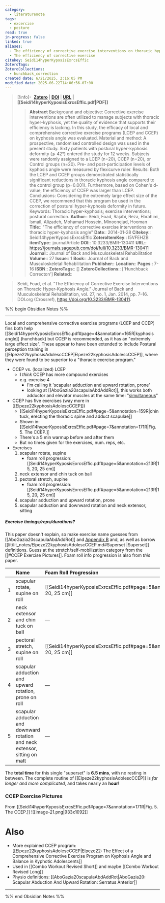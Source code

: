 ```yaml
---
category:
  - literaturenote
tags:
  - excercise
  - posture
read: true
in-progress: false
linked: true
aliases:
  - The efficiency of corrective exercise interventions on thoracic hyper-kyphosis angle
  - The efficiency of corrective exercise
citekey: Seidi14hyperKyposisExrcsEffic
ZoteroTags: 
ZoteroCollections:
  - hunchback_correction
created date: 6/21/2025, 2:16:05 PM
modified date: 2025-06-22T14:06:56-07:00
---
```


> [!info]- &nbsp;[**Zotero**](zotero://select/library/items/I5VFEHZB)  | [**DOI**](https://doi.org/10.3233/BMR-130411) | [**URL**](https://journals.sagepub.com/doi/full/10.3233/BMR-130411) | **[[Seidi14hyperKyposisExrcsEffic.pdf|PDF]]**
>> **Abstract**
> Background and objective: Corrective exercise interventions are often utilized to manage subjects with thoracic hyper-kyphosis, yet the quality of evidence that supports their efficiency is lacking. In this study, the efficacy of local and comprehensive corrective exercise programs (LCEP and CCEP) on kyphosis angle was evaluated.  Material and method: A prospective, randomised controlled design was used in the present study. Sixty patients with postural hyper-kyphosis deformity (⩾ 42°) entered the study for 12 weeks. Subjects were randomly assigned to a LCEP (n=20), CCEP (n=20), or Control groups (n=20). Pre- and post-participation levels of kyphosis angle were measured by flexicurve ruler.  Results: Both the LCEP and CCEP groups demonstrated statistically significant reductions in thoracic kyphosis angle compared to the control group (p=0.001). Furthermore, based on Cohen's d-value, the efficiency of CCEP was larger than LCEP.  Conclusions: Considering the extremely large effect size of the CCEP, we recommend that this program be used in the correction of postural hyper-kyphosis deformity in future.  Keywords: Thoracic hyper-kyphosis; exercise interventions; postural correction.
> > **Author**:: Seidi, Foad,  Rajabi, Reza,  Ebrahimi, Ismail,  Alizadeh, Mohamad Hossein,  Minoonejad, Hooman
> **Title**:: "The efficiency of corrective exercise interventions on thoracic hyper-kyphosis angle"
> **Date**:: 2014-01-28
> **Citekey**:: Seidi14hyperKyposisExrcsEffic
> **ZoteroItemKey**:: I5VFEHZB
> **itemType**:: journalArticle
> **DOI**:: 10.3233/BMR-130411
> **URL**:: https://journals.sagepub.com/doi/full/10.3233/BMR-130411
> **Journal**:: Journal of Back and Musculoskeletal Rehabilitation
> **Volume**:: 27
> **Issue**:: 1
> **Book**:: Journal of Back and Musculoskeletal Rehabilitation
> **Publisher**:: 
> **Location**:: 
> **Pages**:: 7-16
> **ISBN**:: 
> **ZoteroTags**:: []
> **ZoteroCollections**:: ['Hunchback Correcton']
> **Related**::

>  Seidi, Foad, et al. “The Efficiency of Corrective Exercise Interventions on Thoracic Hyper-Kyphosis Angle.” Journal of Back and Musculoskeletal Rehabilitation, vol. 27, no. 1, Jan. 2014, pp. 7–16. DOI.org (Crossref), https://doi.org/10.3233/BMR-130411.

%% begin Obsidian Notes %%
___
Local and comprehensive corrective exercise programs (LCEP and CCEP) fins both help [[Seidi14hyperKyposisExrcsEffic.pdf#page=4&annotation=165R|kyphosis angle]] (hunchback) but CCEP is recommended, as it has an "extremely large effect size".  These appear to have been extended to include Postural perception training in [[Elpeze22kyphosisAdolescCCEP|Elpeze22kyphosisAdolescCCEP]], where they were found to be superior to a "thoracic exercise program."
- CCEP vs. (localized) LCEP
	- I *think* CCEP has more compound exercises
	- e.g. exercise 4
		- I'm calling it 'scapular adduction and upward rotation, prone'
		- looking at [[AboGazia20scapulaAbdAddRot]], this works both adductor and elevator muscles at the same time: "[simultaneous](Seidi14hyperKyposisExrcsEffic.pdf#page=8&annotation=177R)"
- CCEP has five exercises (way more in [[Elpeze22kyphosisAdolescCCEP]])
	- [[Seidi14hyperKyposisExrcsEffic.pdf#page=5&annotation=159R|chin tuck, erecting the thoracic spine and adduct scapulae]]
	- Shown in: [[Seidi14hyperKyposisExrcsEffic.pdf#page=7&annotation=171R|Fig. 5. The CCEP.]]
	- There's a 5 min warmup before and after them
	- But no times given for the exercises, num. reps, etc.
- Exercises
	1. scapular rotate, supine 
		- foam roll progression: [[Seidi14hyperKyposisExrcsEffic.pdf#page=5&annotation=213R|15, 20, 25 cm]]
	2. neck extensor and chin tuck on ball
	3. pectoral stretch, supine
		- foam roll progression: [[Seidi14hyperKyposisExrcsEffic.pdf#page=5&annotation=213R|15, 20, 25 cm]]
	4. scapular adduction and upward rotation, prone
	5. scapular adduction and downward rotation and neck extensor, sitting
##### Exercise timings/reps/durations?
This paper doesn't explain, so make exercise name guesses from [[AboGazia20scapulaAbdAddRot]] and [Appendix B](Elpeze22kyphosisAdolescCCEP.pdf#page=12&annotation=244R) and, as well as borrow [[lit/lit_notes/Elpeze22kyphosisAdolescCCEP.md#Superset  |Superset]] definitions. Guess at the stretch/self-mobilization category from the [[#CCEP Exercise Pictures]].  Foam roll info progression is also from *this* paper. 

|     | Name                                                                        | Foam Roll Progression                                                         | Type     | Duration | Reps |
| :-- | :-------------------------------------------------------------------------- | :---------------------------------------------------------------------------- | -------- | -------- | ---- |
| 1   | scapular rotate, supine on roll                                             | [[Seidi14hyperKyposisExrcsEffic.pdf\#page=5\&annotation=213R\|15, 20, 25 cm]] | stretch  | 30       | 3    |
| 2   | neck extensor and chin tuck on ball                                         | —                                                                             | self-mob | 60       | 2    |
| 3   | pectoral stretch, supine on roll                                            | [[Seidi14hyperKyposisExrcsEffic.pdf\#page=5\&annotation=213R\|15, 20, 25 cm]] | stretch  | 30       | 3    |
| 4   | scapular adduction and upward rotation, prone on roll                       | —                                                                             | self-mob | 60       | 2    |
| 5   | scapular adduction and downward rotation and neck extensor, sitting on matt | —                                                                             | stretch  | 30       | 3    |

The **total time** for this single "superset" is **6.5 mins**, with no resting in between.
The complete routine of [[Elpeze22kyphosisAdolescCCEP]] is *far longer and more complicated*, and takes nearly an **hour**!
### CCEP Exercise Pictures
From  [[Seidi14hyperKyposisExrcsEffic.pdf#page=7&annotation=171R|Fig. 5. The CCEP.]]
![[image-21.png|933x1092]]

# Also
- More explained CCEP program: [[Elpeze22kyphosisAdolescCCEP|Elpeze22: The Effect of a Comprehensive Corrective Exercise Program on Kyphosis Angle and Balance in Kyphotic Adolescents]] 
- Used in [[Combo Workout Revised Short]] and maybe [[Combo Workout Revised Long]]
- Physio definitions: [[AboGazia20scapulaAbdAddRot|AboGazia20: Scapular Abduction And Upward Rotation: Serratus Anterior]] 

___
%% end Obsidian Notes %%
